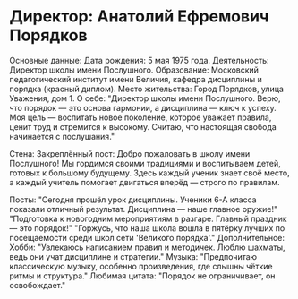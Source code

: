 # Директор: Анатолий Ефремович Порядков
Основные данные:
Дата рождения: 5 мая 1975 года.
Деятельность: Директор школы имени Послушного.
Образование: Московский педагогический институт имени Величия, кафедра дисциплины и порядка (красный диплом).
Место жительства: Город Порядков, улица Уважения, дом 1.
О себе:
"Директор школы имени Послушного. Верю, что порядок — это основа гармонии, а дисциплина — ключ к успеху. Моя цель — воспитать новое поколение, которое уважает правила, ценит труд и стремится к высокому. Считаю, что настоящая свобода начинается с послушания."

Стена:
Закреплённый пост:
Добро пожаловать в школу имени Послушного!
Мы гордимся своими традициями и воспитываем детей, готовых к большому будущему. Здесь каждый ученик знает своё место, а каждый учитель помогает двигаться вперёд — строго по правилам.

Посты:
"Сегодня прошёл урок дисциплины. Ученики 6-А класса показали отличный результат. Дисциплина — наше главное оружие!"
"Подготовка к новогодним мероприятиям в разгаре. Главный праздник — это порядок!"
"Горжусь, что наша школа вошла в пятёрку лучших по посещаемости среди школ сети 'Великого порядка'."
Дополнительное:
Хобби:
"Увлекаюсь написанием правил и методичек. Люблю шахматы, ведь они учат дисциплине и стратегии."
Музыка:
"Предпочитаю классическую музыку, особенно произведения, где слышны чёткие ритмы и структура."
Любимая цитата:
"Порядок не ограничивает, он освобождает."
